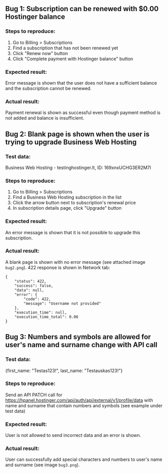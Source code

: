 ## Bug 1: Subscription can be renewed with $0.00 Hostinger balance

### Steps to reproduce:
1. Go to Billing > Subscriptions
2. Find a subscription that has not been renewed yet
3. Click "Renew now" button
4. Click "Complete payment with Hostinger balance" button

### Expected result:
Error message is shown that the user does not have a sufficient balance and the subscription cannot be renewed.

### Actual result:
Payment renewal is shown as successful even though payment method is not added and balance is insufficient.

## Bug 2: Blank page is shown when the user is trying to upgrade Business Web Hosting

### Test data:
Business Web Hosting - testinghostinger.lt, ID: 169xnxUCHG3ER2M7I

### Steps to reproduce:
1. Go to Billing > Subscriptions
2. Find a Business Web Hosting subscription in the list
3. Click the arrow button next to subscription's renewal price
4. In subscription details page, click "Upgrade" button

### Expected result:
An error message is shown that it is not possible to upgrade this subscription.

### Actual result:
A blank page is shown with no error message (see attached image `bug2.png`). 422 response is shown in Network tab:
```
{
    "status": 422,
    "success": false,
    "data": null,
    "error": {
        "code": 422,
        "message": "Username not provided"
    },
    "execution_time": null,
    "execution_time_total": 0.06
}
```

## Bug 3: Numbers and symbols are allowed for user's name and surname change with API call

### Test data:
{first_name: "Testas123!", last_name: "Testauskas123!"}

### Steps to reproduce:
Send an API PATCH call for https://hpanel.hostinger.com/api/auth/api/external/v1/profile/data with name and surname that contain numbers and symbols (see example under test data)

### Expected result:
User is not allowed to send incorrect data and an error is shown.

### Actual result:
User can successfully add special characters and numbers to user's name and surname (see image `bug3.png`).
